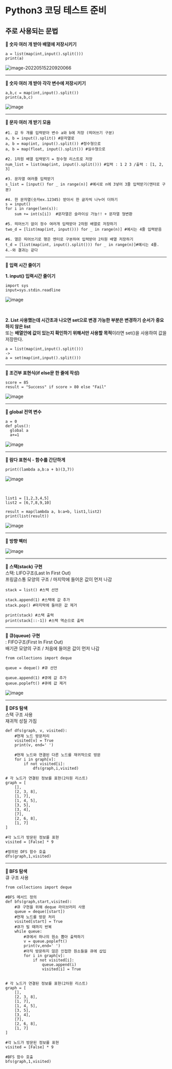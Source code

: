 # Python3 코딩 테스트 준비



## 주로 사용되는 문법

**📝 숫자 여러 개 받아 배열에 저장시키기**

```
a = list(map(int,input().split()))
print(a)
```

![image-20220515220920066](https://user-images.githubusercontent.com/84304802/168474632-bdffe36d-99cf-4c90-ad3d-cf6c41c63ae0.png)

---

**📝 숫자 여러 개 받아 각각 변수에 저장시키기**

```
a,b,c = map(int,input().split())
print(a,b,c)
```

![image](https://user-images.githubusercontent.com/84304802/168474594-492fe0e7-ea97-4ee4-9dd6-5aeb0e7c2728.png)

---

**📝 문자 여러 개 받기 모음**

```
#1. 값 두 개를 입력받아 변수 a와 b에 저장 (띄어쓰기 구분)
a, b = input().split() #문자열로
a, b = map(int, input().split()) #정수형으로
a, b = map(float, input().split()) #실수형으로 

#2. 1차원 배열 입력받기 = 정수형 리스트로 저장
num_list = list(map(int, input().split())) #입력 : 1 2 3 /출력 : [1, 2, 3] 

#3. 문자열 여러줄 입력받기 
s_list = [input() for _ in range(n)] #예시로 n에 3넣어 3줄 입력받기(엔터로 구분)

#4. 한 문자열(숫자ex.12345) 받아서 한 글자씩 나누어 더하기
s = input()
for i in range(len(s)):
	sum += int(s[i])  #문자열은 슬라이싱 가능!! + 문자열 형변환

#5. 띄어쓰기 없이 정수 여러개 입력받아 2차원 배열로 저장하기 
two_d = [list(map(int, input())) for _ in range(n)] #예시는 4줄 입력받음

#6. 열은 띄어쓰기로 행은 엔터로 구분하여 입력받아 2차원 배열 저장하기
t_d = [list(map(int, input().split())) for _ in range(n)]#예시는 4줄. 4.-와 결과는 같다
```

---

**📝 입력 시간 줄이기**

**1. input() 입력시간 줄이기**
```
import sys
input=sys.stdin.readline
```
![image](https://user-images.githubusercontent.com/84304802/168474680-318ddc6d-15b9-4d4f-83d4-41e3e29138fc.png)

<br>

**2. List 사용했는데 시간초과 나오면 set으로 변경 가능한 부분은 변경하기**
**순서가 중요하지 않은 list**
<br>
또는 **배열안에 값이 있는지 확인하기 위해서만 사용할 목적**이라면 set()을 사용하여 값을 저장한다.
```
a = list(map(int,input().split()))
->
a = set(map(int,input().split()))
```

---

**📝 조건부 표현식(if else문 한 줄에 작성)**

```
score = 85
result = "Success" if score > 80 else "Fail"
```

![image](https://user-images.githubusercontent.com/84304802/168476074-bd7f0c22-0af5-4a77-a068-74fcdfb34927.png)

---

**📝 global 전역 변수**

```
a = 0
def plus():
  global a
  a+=1
```

![image](https://user-images.githubusercontent.com/84304802/168476732-d0483aa6-7695-445e-a7fc-822c624b59ea.png)

---

**📝 람다 표현식 - 함수를 간단하게**

```
print((lambda a,b:a + b)(3,7))
```

![image](https://user-images.githubusercontent.com/84304802/168477179-7d209ce5-f30a-451c-a6f3-76f13e7d815a.png)

<br>

```
list1 = [1,2,3,4,5]
list2 = [6,7,8,9,10]

result = map(lambda a, b:a+b, list1,list2)
print(list(result))
```

![image](https://user-images.githubusercontent.com/84304802/168477567-12be3dbc-6262-4357-b3f4-b0c6264f00f4.png)

---

**📝 방향 벡터**

![image](https://user-images.githubusercontent.com/84304802/169856951-6ae880b3-579e-41fa-9543-088065df049e.png)

---

**📝 스택(stack) 구현**
<br>
스택: LIFO구조(Last In First Out)<br>
프링글스통 모양의 구조 / 마지막에 들어온 값이 먼저 나감<br>

```
stack = list() #스택 선언

stack.append(1) #스택에 값 추가
stack.pop() #마지막에 들어온 값 제거

print(stack) #스택 출력
print(stack[::-1]) #스택 역순으로 출력
```


---

**📝 큐(queue) 구현**
<br>
: FIFO구조(First In First Out)<br>
배기관 모양의 구조 / 처음에 들어온 값이 먼저 나감<br>

```
from collections import deque

queue = deque() #큐 선언

queue.append(1) #큐에 값 추가
queue.popleft() #큐에 값 제거
```

![image](https://user-images.githubusercontent.com/84304802/173166589-24ead85b-8853-4586-9e91-1daa88537cd7.png)


---

**📝 DFS 탐색**
<br>
스택 구조 사용<br>
재귀적 성질 가짐<br>

```
def dfs(graph, v, visited):
    #현재 노드 방문처리
    visited[v] = True
    print(v, end=' ')

    #현재 노드와 연결된 다른 노드를 재귀적으로 방문
    for i in graph[v]:
        if not visited[i]:
            dfs(graph,i,visited)

# 각 노드가 연결된 정보를 표현(2차원 리스트)
graph = [
    [],
    [2, 3, 8],
    [1, 7],
    [1, 4, 5],
    [3, 5],
    [3, 4],
    [7],
    [2, 6, 8],
    [1, 7]
]

#각 노드가 방문된 정보를 표현
visited = [False] * 9

#정의된 DFS 함수 호출
dfs(graph,1,visited)

```

---

**📝 BFS 탐색**
<br>
큐 구조 사용<br>

```
from collections import deque

#BFS 메서드 정의
def bfs(graph,start,visited):
    #큐 구현을 위해 deque 라이브러리 사용
    queue = deque([start])
    #현재 노드를 방문 처리
    visited[start] = True
    #큐가 빌 때까지 반복
    while queue:
        #큐에서 하나의 원소 뽑아 출력하기
        v = queue.popleft()
        print(v,end=' ')
        #아직 방문하지 않은 인접한 원소들을 큐에 삽입
        for i in graph[v]:
            if not visited[i]:
                queue.append(i)
                visited[i] = True


# 각 노드가 연결된 정보를 표현(2차원 리스트)
graph = [
    [],
    [2, 3, 8],
    [1, 7],
    [1, 4, 5],
    [3, 5],
    [3, 4],
    [7],
    [2, 6, 8],
    [1, 7]
]

#각 노드가 방문된 정보를 표현
visited = [False] * 9

#BFS 함수 호출
bfs(graph,1,visited)


```
